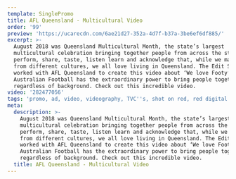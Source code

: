 ```yaml
---
template: SinglePromo
title: AFL Queensland - Multicultural Video
order: '99'
preview: 'https://ucarecdn.com/6ae21d27-352a-4d7f-b37a-3be6ef6df885/'
excerpt: >-
  August 2018 was Queensland Multicultural Month, the state’s largest
  multicultural celebration bringing together people from across the state to
  perform, share, taste, listen learn and acknowledge that, while we may come
  from different cultures, we all love living in Queensland. The Edit Suite
  worked with AFL Queensland to create this video about ‘We love Footy’.
  Australian Football has the extraordinary power to bring people together
  regardless of background. Check out this incredible video.
video: '282477056'
tags: 'promo, ad, video, videography, TVC''s, shot on red, red digital cinema,'
meta:
  description: >-
    August 2018 was Queensland Multicultural Month, the state’s largest
    multicultural celebration bringing together people from across the state to
    perform, share, taste, listen learn and acknowledge that, while we may come
    from different cultures, we all love living in Queensland. The Edit Suite
    worked with AFL Queensland to create this video about ‘We love Footy’.
    Australian Football has the extraordinary power to bring people together
    regardless of background. Check out this incredible video.
  title: AFL Queensland - Multicultural Video
---
```


